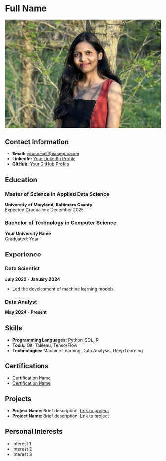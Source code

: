 # Full Name

![Your Headshot Photo](pic.png)

## Contact Information
- **Email:** your.email@example.com
- **LinkedIn:** [Your LinkedIn Profile](https://linkedin.com/in/your-profile)
- **GitHub:** [Your GitHub Profile](https://github.com/your-profile)

## Education
### Master of Science in Applied Data Science
**University of Maryland, Baltimore County**  
Expected Graduation: December 2025

### Bachelor of Technology in Computer Science
**Your University Name**  
Graduated: Year

## Experience
### Data Scientist 
**July 2022 - January 2024**  
- Led the development of machine learning models.


### Data Analyst 
**May 2024 - Present**  


## Skills
- **Programming Languages:** Python, SQL, R
- **Tools:** Git, Tableau, TensorFlow
- **Technologies:** Machine Learning, Data Analysis, Deep Learning

## Certifications
- [Certification Name](link-to-certification)
- [Certification Name](link-to-certification)

## Projects
- **Project Name:** Brief description. [Link to project](https://github.com/your-project)
- **Project Name:** Brief description. [Link to project](https://github.com/your-project)

## Personal Interests
- Interest 1
- Interest 2
- Interest 3



